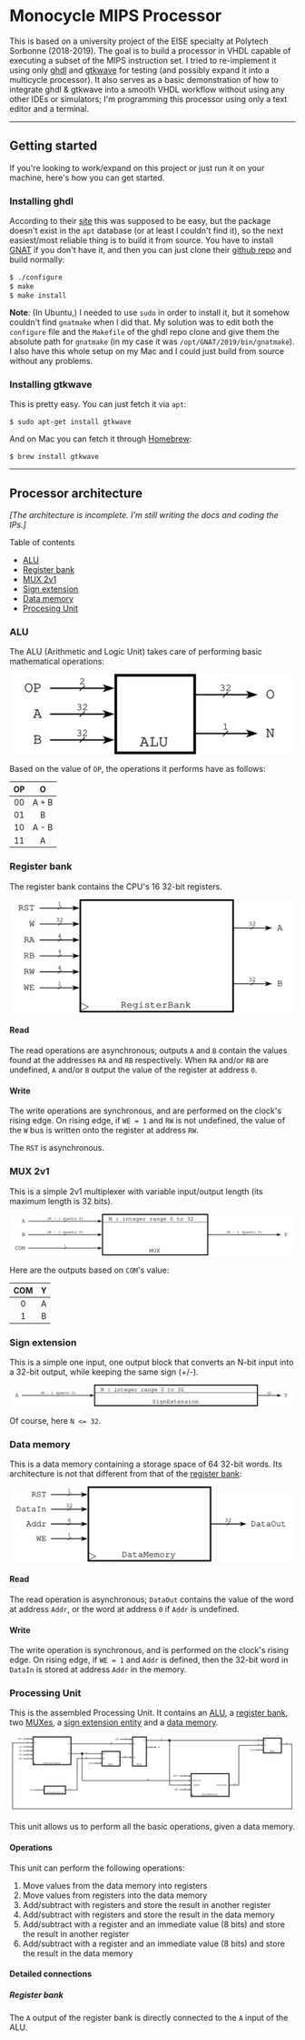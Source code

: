 # Monocycle MIPS Processor

This is based on a university project of the EISE specialty at Polytech
Sorbonne (2018-2019). The goal is to build a processor in VHDL capable of
executing a subset of the MIPS instruction set. I tried to re-implement it
using only [ghdl](http://ghdl.free.fr/) and
[gtkwave](http://gtkwave.sourceforge.net/) for testing (and possibly expand it
into a multicycle processor). It also serves as a basic demonstration of how to
integrate ghdl & gtkwave into a smooth VHDL workflow without using any other
IDEs or simulators; I'm programming this processor using only a text editor and
a terminal.

---

## Getting started

If you're looking to work/expand on this project or just run it on your
machine, here's how you can get started.

### Installing ghdl
According to their [site](http://ghdl.free.fr/site/pmwiki.php?n=Main.Download)
this was supposed to be easy, but the package doesn't exist in the `apt`
database (or at least I couldn't find it), so the next easiest/most reliable
thing is to build it from source. You have to install
[GNAT](http://libre2.adacore.com/) if you don't have it, and then you can just
clone their [github repo](https://github.com/ghdl/ghdl) and build normally:

```
$ ./configure
$ make
$ make install
```

**Note**: (In Ubuntu,) I needed to use `sudo` in order to install it, but it
somehow couldn't find `gnatmake` when I did that. My solution was to edit both
the `configure` file and the `Makefile` of the ghdl repo clone and give them
the absolute path for `gnatmake` (in my case it was
`/opt/GNAT/2019/bin/gnatmake`). I also have this whole setup on my Mac and I
could just build from source without any problems.

### Installing gtkwave
This is pretty easy. You can just fetch it via `apt`:

```
$ sudo apt-get install gtkwave
```

And on Mac you can fetch it through [Homebrew](https://brew.sh/):

```
$ brew install gtkwave
```

---

## Processor architecture

_[The architecture is incomplete. I'm still writing the docs and coding the_
_IPs.]_

Table of contents

- [ALU](#alu)
- [Register bank](#register-bank)
- [MUX 2v1](#mux-2v1)
- [Sign extension](#sign-extension)
- [Data memory](#data-memory)
- [Procesing Unit](#processing-unit)


### ALU

The ALU (Arithmetic and Logic Unit) takes care of performing basic mathematical
operations:

![ALU](arch_diagrams/ALU.svg)

Based on the value of `OP`, the operations it performs have as follows:

| OP  | O     |
| :-: | :---: |
| 00  | A + B |
| 01  | B     |
| 10  | A - B |
| 11  | A     |


### Register bank

The register bank contains the CPU's 16 32-bit registers.

![Register bank](arch_diagrams/RegisterBank.svg)

#### Read
The read operations are asynchronous; outputs `A` and `B` contain the values
found at the addresses `RA` and `RB` respectively. When `RA` and/or `RB` are
undefined, `A` and/or `B` output the value of the register at address `0`.

#### Write
The write operations are synchronous, and are performed on the clock's rising
edge. On rising edge, if `WE = 1` and `RW` is not undefined, the value of the
`W` bus is written onto the register at address `RW`.

The `RST` is asynchronous.


### MUX 2v1

This is a simple 2v1 multiplexer with variable input/output length (its maximum
length is 32 bits).

![MUX 2v1](arch_diagrams/MUX-2v1.svg)

Here are the outputs based on `COM`'s value:

| COM  | Y   |
| :--: | :-: |
| 0    | A   |
| 1    | B   |


### Sign extension

This is a simple one input, one output block that converts an N-bit input into
a 32-bit output, while keeping the same sign (+/-).

![Sign extension](arch_diagrams/SignExtension.svg)

Of course, here `N <= 32`.


### Data memory

This is a data memory containing a storage space of 64 32-bit words. Its
architecture is not that different from that of the
[register bank](#register-bank):

![Data memory](arch_diagrams/DataMemory.svg)

#### Read
The read operation is asynchronous; `DataOut` contains the value of the word at
address `Addr`, or the word at address `0` if `Addr` is undefined.

#### Write
The write operation is synchronous, and is performed on the clock's rising
edge. On rising edge, if `WE = 1` and `Addr` is defined, then the 32-bit word
in `DataIn` is stored at address `Addr` in the memory.


### Processing Unit

This is the assembled Processing Unit. It contains an [ALU](#alu), a
[register bank](#register-bank), two [MUXes](#mux-2v1), a
[sign extension entity](#sign-extension) and a [data memory](#data-memory).

![Processing Unit](arch_diagrams/ProcessingUnit.svg)

This unit allows us to perform all the basic operations, given a data memory.

#### Operations

This unit can perform the following operations:

1. Move values from the data memory into registers
2. Move values from registers into the data memory
3. Add/subtract with registers and store the result in another register
4. Add/subtract with registers and store the result in the data memory
5. Add/subtract with a register and an immediate value (8 bits) and store the
result in another register
6. Add/subtract with a register and an immediate value (8 bits) and store
the result in the data memory


#### Detailed connections

##### Register bank
The `A` output of the register bank is directly connected to the `A` input
of the ALU.
